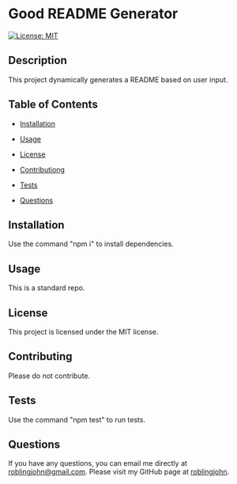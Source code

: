 
# Good README Generator

[![License: MIT](https://img.shields.io/badge/License-MIT-yellow.svg)](https://opensource.org/licenses/MIT)
## Description
This project dynamically generates a README based on user input.

## Table of Contents
* [Installation](#installation)

* [Usage](#usage)

* [License](#license)

* [Contributiong](#contributing)

* [Tests](#tests)

* [Questions](#questions)

## Installation
Use the command "npm i" to install dependencies.

## Usage
This is a standard repo.

## License
This project is licensed under the MIT license.

## Contributing
Please do not contribute.

## Tests
Use the command "npm test" to run tests.

## Questions
If you have any questions, you can email me directly at roblingjohn@gmail.com. 
Please visit my GitHub page at [roblingjohn](http://github.com/roblingjohn).
        